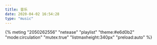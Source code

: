 ```yaml
---
title: 音乐
date: 2020-04-02 16:54:28
type: "music"
---
```

{% meting "2050262556" "netease" "playlist" "theme:#e6d0b2" "mode:circulation" "mutex:true" "listmaxheight:340px" "preload:auto" %}
